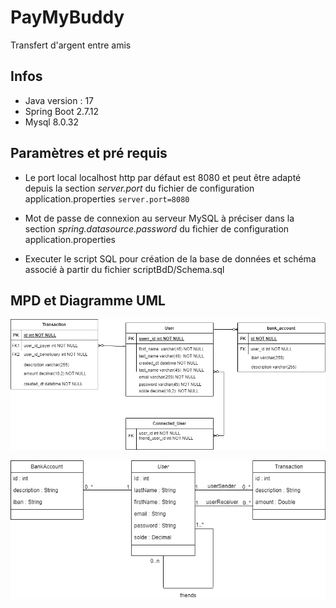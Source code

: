 # PayMyBuddy

Transfert d'argent entre amis

## Infos
- Java version : 17
- Spring Boot 2.7.12
- Mysql 8.0.32 

## Paramètres et pré requis

- Le port local localhost http par défaut est 8080 et peut être adapté depuis la section *server.port* du fichier de configuration application.properties
                         `server.port=8080`
- Mot de passe de connexion au serveur MySQL à préciser dans la section *spring.datasource.password*  du fichier de configuration application.properties

- Executer le script SQL pour création de la base de données et schéma associé à partir du fichier scriptBdD/Schema.sql

## MPD et Diagramme UML
![MPD](https://github.com/LFumard/PayMyBuddy/blob/main/src/main/resources/static/images/MPD.png)

![Diagram UML](https://github.com/LFumard/PayMyBuddy/blob/main/src/main/resources/static/images/Class.png)
